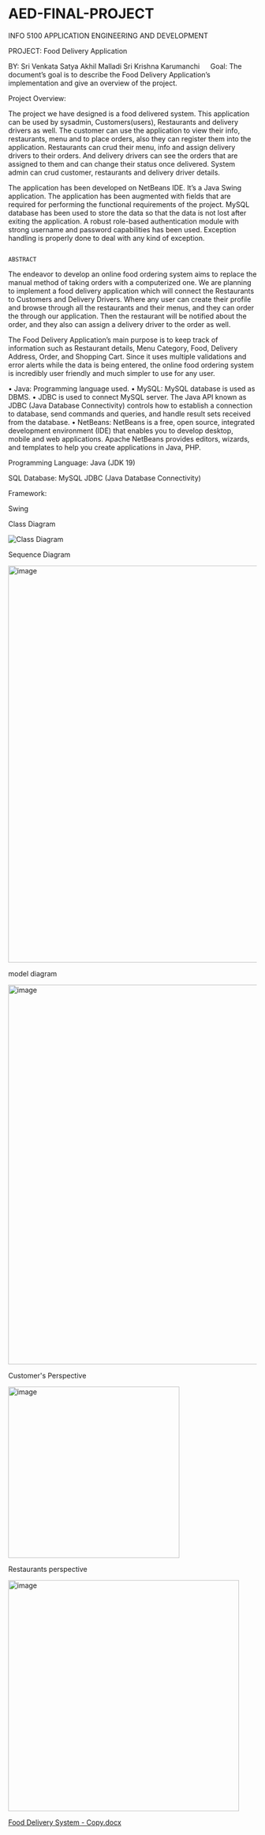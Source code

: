 # AED-FINAL-PROJECT

INFO 5100 APPLICATION ENGINEERING AND DEVELOPMENT


PROJECT:
Food Delivery Application

BY:
Sri Venkata Satya Akhil Malladi
Sri Krishna Karumanchi
 
Goal:
The document’s goal is to describe the Food Delivery Application’s implementation and give an overview of the project.

Project Overview:

The project we have designed is a food delivered system. This application can be used by sysadmin, Customers(users), Restaurants and delivery drivers as well. The customer can use the application to view their info, restaurants, menu and to place orders, also they can register them into the application. Restaurants can crud their menu, info and assign delivery drivers to their orders. And delivery drivers can see the orders that are assigned to them and can change their status once delivered. System admin can crud customer, restaurants and delivery driver details. 

The application has been developed on NetBeans IDE. It’s a Java Swing application. The application has been augmented with fields that are required for performing the functional requirements of the project.
MySQL database has been used to store the data so that the data is not lost after exiting the application. A robust role-based authentication module with strong username and password capabilities has been used. Exception handling is properly done to deal with any kind of exception.

                                                                         ABSTRACT

The endeavor to develop an online food ordering system aims to replace the manual method of taking orders with a computerized one. We are planning to implement a food delivery application which will connect the Restaurants to Customers and Delivery Drivers. Where any user can create their profile and browse through all the restaurants and their menus, and they can order the through our application. Then the restaurant will be notified about the order, and they also can assign a delivery driver to the order as well.

The Food Delivery Application’s main purpose is to keep track of information such as Restaurant details, Menu Category, Food, Delivery Address, Order, and Shopping Cart. Since it uses multiple validations and error alerts while the data is being entered, the online food ordering system is incredibly user friendly and much simpler to use for any user.


•	Java: Programming language used.
•	MySQL: MySQL database is used as DBMS.
•	JDBC is used to connect MySQL server. The Java API known as JDBC (Java Database Connectivity) controls how to establish a connection to database, send commands and queries, and handle result sets received from the database.
•	NetBeans: NetBeans is a free, open source, integrated development environment (IDE) that enables you to develop desktop, mobile and web applications. Apache NetBeans provides editors, wizards, and templates to help you create applications in Java, PHP.



Programming Language:
Java (JDK 19)



SQL Database:
MySQL
JDBC (Java Database Connectivity)


Framework:

Swing 


Class Diagram

![Class Diagram](https://user-images.githubusercontent.com/114646880/206941508-61a66f76-784a-477b-8bde-0cca54135c2e.jpg)


Sequence Diagram

<img width="804" alt="image" src="https://user-images.githubusercontent.com/114646880/206941641-a746979d-ed94-46da-8ad9-ee03bfdf46cd.png">


model diagram

<img width="769" alt="image" src="https://user-images.githubusercontent.com/114646880/206941755-6e0fb06f-e35e-42a7-8f61-58de0ccd7e45.png">

Customer's Perspective

<img width="347" alt="image" src="https://user-images.githubusercontent.com/114646880/206941810-b491d818-d52a-4a6b-8146-890ca2d3471e.png">

Restaurants perspective

<img width="468" alt="image" src="https://user-images.githubusercontent.com/114646880/206941827-1e530868-6cb0-4b16-b5cd-dcefb3c2904a.png">




[Food Delivery System - Copy.docx](https://github.com/SriVenkataSatyaAkhilMalladi/AED-FINAL-PROJECT/files/10203859/Food.Delivery.System.-.Copy.docx)
